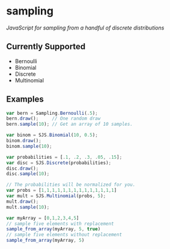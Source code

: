 # sampling

*JavaScript for sampling from a handful of discrete distributions*

## Currently Supported

- Bernoulli
- Binomial
- Discrete
- Multinomial

## Examples

```javascript
var bern = Sampling.Bernoulli(.5);
bern.draw();     // One random draw
bern.sample(10); // Get an array of 10 samples. 
```
```javascript
var binom = SJS.Binomial(10, 0.5);
binom.draw();
binom.sample(10);
```
```javascript
var probabilities = [.1, .2, .3, .05, .15];
var disc = SJS.Discrete(probabilities);
disc.draw(); 
disc.sample(10); 
```
```javascript
// The probabilities will be normalized for you. 
var probs = [1,1,1,1,1,1,1,1,1,1,1,1,1,1]
var mult = SJS.Multinomial(probs, 5);
mult.draw();
mult.sample(10);
```
```javascript
var myArray = [0,1,2,3,4,5]
// sample five elements with replacement
sample_from_array(myArray, 5, true)
// sample five elements without replacement
sample_from_array(myArray, 5)
```


